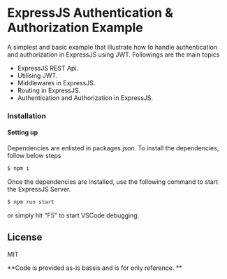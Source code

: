 # ExpressJS Authentication & Authorization Example
A simplest and basic example that illustrate how to handle authentication and authorization in ExpressJS using JWT. Followings are the main topics
 - ExpressJS REST Api.
 - Utilising JWT.
 - Middlewares in ExpressJS.
 - Routing in ExpressJS.
 - Authentication and Authorization in ExpressJS.
 

### Installation
#### Setting up
Dependencies are enlisted in packages.json. To install the dependencies, follow below steps
```sh
$ npm i
```
Once the dependencies are installed, use the following command to start the ExpressJS Server.
```sh
$ npm run start
```
or simply hit "F5" to start VSCode debugging.

License
----

MIT

**Code is provided as-is bassis and is for only reference. **

